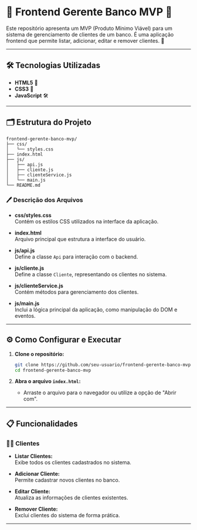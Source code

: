 # 💼 Frontend Gerente Banco MVP 🚀

Este repositório apresenta um MVP (Produto Mínimo Viável) para um sistema de gerenciamento de clientes de um banco. É uma aplicação frontend que permite listar, adicionar, editar e remover clientes. 🏦

---

## 🛠️ Tecnologias Utilizadas

- **HTML5** 📄  
- **CSS3** 🎨  
- **JavaScript** 🛠️  

---

## 🗂️ Estrutura do Projeto

```plaintext
frontend-gerente-banco-mvp/
├── css/
│   └── styles.css
├── index.html
├── js/
│   ├── api.js
│   ├── cliente.js
│   ├── clienteService.js
│   └── main.js
└── README.md
```

### 🖊 Descrição dos Arquivos

- **css/styles.css**  
  Contém os estilos CSS utilizados na interface da aplicação.

- **index.html**  
  Arquivo principal que estrutura a interface do usuário.

- **js/api.js**  
  Define a classe `Api` para interação com o backend.

- **js/cliente.js**  
  Define a classe `Cliente`, representando os clientes no sistema.

- **js/clienteService.js**  
  Contém métodos para gerenciamento dos clientes.

- **js/main.js**  
  Inclui a lógica principal da aplicação, como manipulação do DOM e eventos.

---

## ⚙️ Como Configurar e Executar

1. **Clone o repositório:**

   ```bash
   git clone https://github.com/seu-usuario/frontend-gerente-banco-mvp.git
   cd frontend-gerente-banco-mvp
   ```

2. **Abra o arquivo `index.html`:**
   - Arraste o arquivo para o navegador ou utilize a opção de "Abrir com".

---

## 📋 Funcionalidades

### 🧑‍💼 Clientes

- **Listar Clientes:**  
  Exibe todos os clientes cadastrados no sistema.

- **Adicionar Cliente:**  
  Permite cadastrar novos clientes no banco.

- **Editar Cliente:**  
  Atualiza as informações de clientes existentes.

- **Remover Cliente:**  
  Exclui clientes do sistema de forma prática.

---

